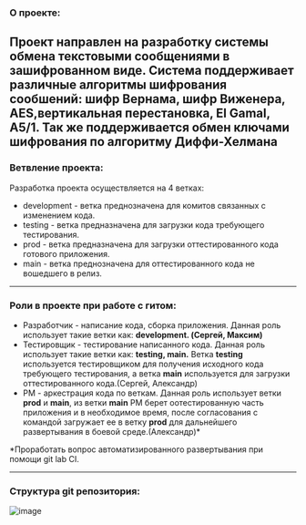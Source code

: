 ### О проекте:

Проект направлен на разработку системы **обмена текстовыми сообщениями** в зашифрованном виде. Система поддерживает различные алгоритмы шифрования сообшений: **шифр Вернама, шифр Виженера, AES,вертикальная перестановка, El Gamal, А5/1**. Так же поддерживается обмен ключами шифрования по алгоритму **Диффи-Хелмана**
---
### Ветвление проекта:

Разработка проекта осуществляется на 4 ветках:

- development - ветка преднозначена для комитов связанных с изменением кода.
- testing - ветка предназначена для загрузки кода требующего тестирования.
- prod - ветка предназначена для загрузки оттестированного кода готового приложения.
- main - ветка преднозначена для оттестированного кода не вошедшего в релиз.
---
### Роли в проекте при работе с гитом:
- Разработчик - написание кода, сборка приложения. Данная роль использует такие ветки как: **development. (Сергей, Максим)**
- Тестировщик - тестирование написанного кода. Данная роль использует такие ветки как: **testing, main.** Ветка **testing** используется тестировщиком для получения исходного кода требующего тестирования, а ветка **main** используется для загрузки оттестированного кода.(Сергей, Александр)
- PM - аркестрация кода по веткам. Данная роль использует ветки **prod** и **main**, из ветки **main** PM берет оотестированную часть приложения и в необходимое время, после согласования с командой загружает ее в ветку **prod** для дальнейшего развертывания в боевой среде.(Александр)*

*Проработать вопрос автоматизированного развертывания при помощи git lab CI.

---

### Структура git репозитория:
![image](https://user-images.githubusercontent.com/74994249/115714857-409b6800-a380-11eb-98d9-f8e3eaf732c5.png)
